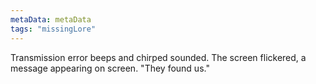 ```yaml
---
metaData: metaData
tags: "missingLore"
---
```


Transmission error beeps and chirped sounded.
The screen flickered, a message appearing on screen. 
"They found us."